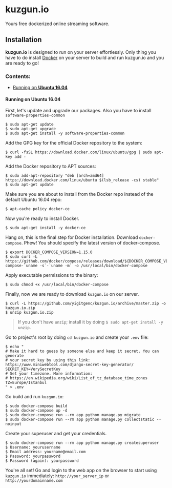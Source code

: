 # kuzgun.io
Yours free dockerized online streaming software.

## Installation
__kuzgun.io__ is designed to run on your server effortlessly.
Only thing you have to do install [Docker](https://www.docker.com/what-docker) on 
your server to build and run kuzgun.io and you are ready to go!

### Contents:
* [Running on __Ubuntu 16.04__](#running-on-ubuntu-1604)

#### Running on Ubuntu 16.04
First, let's update and upgrade our packages. Also you have to install `software-properties-common`
```
$ sudo apt-get update
$ sudo apt-get upgrade
$ sudo apt-get install -y software-properties-common
```
Add the GPG key for the official Docker repository to the system:
```
$ curl -fsSL https://download.docker.com/linux/ubuntu/gpg | sudo apt-key add -
```
Add the Docker repository to APT sources:
```
$ sudo add-apt-repository "deb [arch=amd64] https://download.docker.com/linux/ubuntu $(lsb_release -cs) stable"
$ sudo apt-get update
```
Make sure you are about to install from the Docker repo instead of the default Ubuntu 16.04 repo:
```
$ apt-cache policy docker-ce
```
Now you're ready to install Docker.
```
$ sudo apt-get install -y docker-ce
```
Hang on, this is the final step for Docker installation. Download `docker-compose`. Phew!
You should specify the latest version of docker-compose.
```
$ export DOCKER_COMPOSE_VERSION=1.15.0
$ sudo curl -L https://github.com/docker/compose/releases/download/${DOCKER_COMPOSE_VERSION}/docker-compose-`uname -s`-`uname -m` -o /usr/local/bin/docker-compose
```
Apply executable permissions to the binary:
```
$ sudo chmod +x /usr/local/bin/docker-compose
```
Finally, now we are ready to download `kuzgun.io` on our server.
```
$ curl -L https://github.com/yigitgenc/kuzgun.io/archive/master.zip -o kuzgun.io.zip
$ unzip kuzgun.io.zip
```
> If you don't have `unzip`; install it by doing `$ sudo apt-get install -y unzip`.

Go to project's root by doing `cd kuzgun.io` and create your `.env` file:
```
$ echo "
# Make it hard to guess by someone else and keep it secret. You can generate 
# your secret key by using this link: https://www.miniwebtool.com/django-secret-key-generator/
SECRET_KEY=VerySecretKey
# Set your timezone. More information: 
# https://en.wikipedia.org/wiki/List_of_tz_database_time_zones
TZ=Europe/Istanbul
" > .env
```
Go build and run `kuzgun.io`:
```
$ sudo docker-compose build
$ sudo docker-compose up -d
$ sudo docker-compose run --rm app python manage.py migrate
$ sudo docker-compose run --rm app python manage.py collectstatic --noinput
```
Create your superuser and get your credentials.
```
$ sudo docker-compose run --rm app python manage.py createsuperuser
$ Username: yourusername
$ Email address: yourname@email.com
$ Password: yourpassword
$ Password (again): yourpassword
```
You're all set! Go and login to the web app on the browser to start using `kuzgun.io` immediately: 
`http://your_server_ip` or `http://yourdomainname.com`
